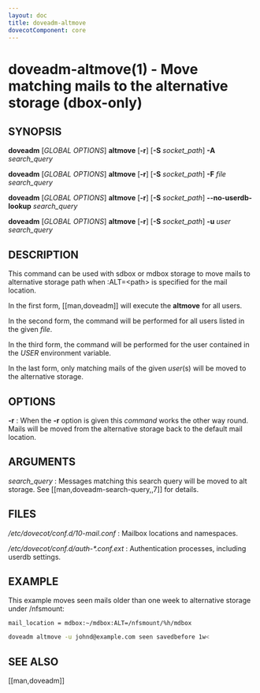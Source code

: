 ```yaml
---
layout: doc
title: doveadm-altmove
dovecotComponent: core
---
```


# doveadm-altmove(1) - Move matching mails to the alternative storage (dbox-only)

## SYNOPSIS

**doveadm** [*GLOBAL OPTIONS*] **altmove** [**-r**] [**-S** *socket_path*] **-A** *search_query*

**doveadm** [*GLOBAL OPTIONS*] **altmove** [**-r**] [**-S** *socket_path*] **-F** *file search_query*

**doveadm** [*GLOBAL OPTIONS*] **altmove** [**-r**] [**-S** *socket_path*] **\-\-no-userdb-lookup** *search_query*

**doveadm** [*GLOBAL OPTIONS*] **altmove** [**-r**] [**-S** *socket_path*] **-u** *user search_query*

## DESCRIPTION

This command can be used with sdbox or mdbox storage to move mails to
alternative storage path when :ALT=\<path\> is specified for the mail
location.

In the first form, [[man,doveadm]] will execute the **altmove** for all users.

In the second form, the command will be performed for all users listed in
the given *file*.

In the third form, the command will be performed for the user contained in the
*USER* environment variable.

In the last form, only matching mails of the given *user*(s) will be
moved to the alternative storage.

<!-- @include: include/global-options.inc -->

## OPTIONS

<!-- @include: include/option-A.inc -->

<!-- @include: include/option-F-file.inc -->

<!-- @include: include/option-no-userdb-lookup.inc -->

**-r**
:   When the **-r** option is given this *command* works the other way
    round. Mails will be moved from the alternative storage back to the
    default mail location.

<!-- @include: include/option-S-socket.inc -->

<!-- @include: include/option-u-user.inc -->

## ARGUMENTS

*search_query*
:   Messages matching this search query will be moved to alt storage. See
    [[man,doveadm-search-query,,7]] for details.

## FILES

*/etc/dovecot/conf.d/10-mail.conf*
:   Mailbox locations and namespaces.

*/etc/dovecot/conf.d/auth-\*.conf.ext*
:   Authentication processes, including userdb settings.

## EXAMPLE

This example moves seen mails older than one week to alternative
storage under /nfsmount:

```
mail_location = mdbox:~/mdbox:ALT=/nfsmount/%h/mdbox
```

```sh
doveadm altmove -u johnd@example.com seen savedbefore 1w<
```

<!-- @include: include/reporting-bugs.inc -->

## SEE ALSO

[[man,doveadm]]

